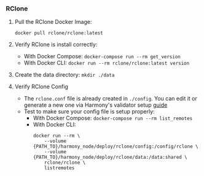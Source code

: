 ### RClone
1) Pull the RClone Docker Image:
    ```
    docker pull rclone/rclone:latest
    ```
2) Verify RClone is install correctly:
    - With Docker Compose: `docker-compose run --rm get_version`
    - With Docker CLI: `docker run --rm rclone/rclone:latest version`

3) Create the data directory: `mkdir ./data`

4) Verify RClone Config
    - The `rclone.conf` file is already created in `./config`. You can edit it or generate a new one via Harmony's validator setup [guide](https://docs.harmony.one/home/network/validators/node-setup/syncing-db#2.-configuring-rclone)
    - Test to make sure your config file is setup properly:
        - With Docker Compose: `docker-compose run --rm list_remotes`
        - With Docker CLI: 
            ```
            docker run --rm \
                --volume {PATH_TO}/harmony_node/deploy/rclone/config:/config/rclone \
                --volume {PATH_TO}/harmony_node/deploy/rclone/data:/data:shared \
                rclone/rclone \
                listremotes
            ```